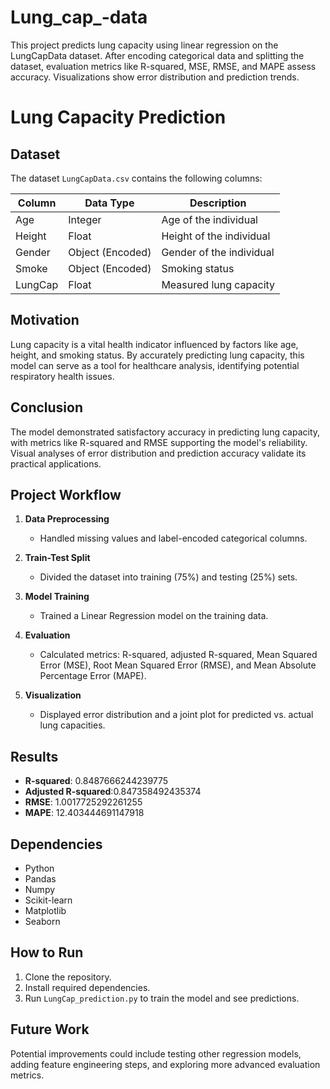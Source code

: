 # Lung_cap_-data
This project predicts lung capacity using linear regression on the LungCapData dataset. After encoding categorical data and splitting the dataset, evaluation metrics like R-squared, MSE, RMSE, and MAPE assess accuracy. Visualizations show error distribution and prediction trends.

# Lung Capacity Prediction


## Dataset
The dataset `LungCapData.csv` contains the following columns:

| Column            | Data Type       | Description                                |
|-------------------|-----------------|--------------------------------------------|
| Age               | Integer         | Age of the individual                      |
| Height            | Float           | Height of the individual                   |
| Gender            | Object (Encoded)| Gender of the individual                   |
| Smoke             | Object (Encoded)| Smoking status                             |
| LungCap           | Float           | Measured lung capacity                     |

## Motivation
Lung capacity is a vital health indicator influenced by factors like age, height, and smoking status. By accurately predicting lung capacity, this model can serve as a tool for healthcare analysis, identifying potential respiratory health issues.

## Conclusion
The model demonstrated satisfactory accuracy in predicting lung capacity, with metrics like R-squared and RMSE supporting the model's reliability. Visual analyses of error distribution and prediction accuracy validate its practical applications.

## Project Workflow
1. **Data Preprocessing**  
   - Handled missing values and label-encoded categorical columns.
  
2. **Train-Test Split**  
   - Divided the dataset into training (75%) and testing (25%) sets.

3. **Model Training**  
   - Trained a Linear Regression model on the training data.

4. **Evaluation**  
   - Calculated metrics: R-squared, adjusted R-squared, Mean Squared Error (MSE), Root Mean Squared Error (RMSE), and Mean Absolute Percentage Error (MAPE).

5. **Visualization**  
   - Displayed error distribution and a joint plot for predicted vs. actual lung capacities.

## Results
- **R-squared**: 0.8487666244239775
- **Adjusted R-squared**:0.847358492435374 
- **RMSE**: 1.0017725292261255
- **MAPE**: 12.403444691147918

## Dependencies
- Python
- Pandas
- Numpy
- Scikit-learn
- Matplotlib
- Seaborn

## How to Run
1. Clone the repository.
2. Install required dependencies.
3. Run `LungCap_prediction.py` to train the model and see predictions.

## Future Work
Potential improvements could include testing other regression models, adding feature engineering steps, and exploring more advanced evaluation metrics.
